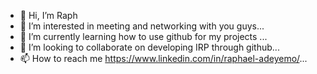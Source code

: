 - 👋 Hi, I’m Raph
- 👀 I’m interested in meeting and networking with you guys...
- 🌱 I’m currently learning how to use github for my projects ...
- 💞️ I’m looking to collaborate on developing IRP through github...
- 📫 How to reach me https://www.linkedin.com/in/raphael-adeyemo/...

<!---
saintolu/saintolu is a ✨ special ✨ repository because its `README.md` (this file) appears on your GitHub profile.
You can click the Preview link to take a look at your changes.
--->

